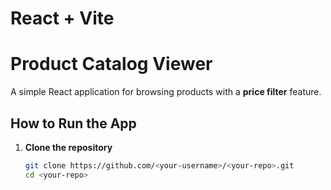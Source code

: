 # React + Vite

# Product Catalog Viewer

A simple React application for browsing products with a **price filter** feature.

## How to Run the App

1. **Clone the repository**
   ```bash
   git clone https://github.com/<your-username>/<your-repo>.git
   cd <your-repo>
